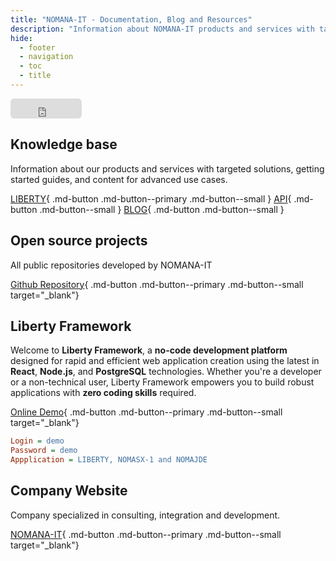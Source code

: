 ```yaml
---
title: "NOMANA-IT - Documentation, Blog and Resources" 
description: "Information about NOMANA-IT products and services with targeted solutions, getting started guides, and content for advanced use cases"
hide:
  - footer
  - navigation
  - toc
  - title
---
```

<style>
  .md-main__inner {
    margin-top: 0 !important; /* Remove extra spacing */
  }
  .md-typeset h1,
  .md-content__button {
    display: none;
  }
    .md-typeset h2:first-of-type {
    margin-top: 0 !important; /* Remove margin only for the first h2 */
  }
</style>
<iframe src="https://github.com/sponsors/fblettner/button" title="Sponsor fblettner" height="32" width="114" style="border: 0; border-radius: 6px;"></iframe>

## Knowledge base
Information about our products and services with targeted solutions, getting started guides, and content for advanced use cases.

[LIBERTY](liberty/getting-started.md){ .md-button .md-button--primary .md-button--small } [API](api/getting-started.md){ .md-button .md-button--small } [BLOG](blog){ .md-button .md-button--small }

## Open source projects
All public repositories developed by NOMANA-IT

[Github Repository](https://github.com/fblettner?tab=repositories){ .md-button .md-button--primary .md-button--small target="_blank"}

## Liberty Framework
Welcome to **Liberty Framework**, a **no-code development platform** designed for rapid and efficient web application creation using the latest in **React**, **Node.js**, and **PostgreSQL** technologies. Whether you're a developer or a non-technical user, Liberty Framework empowers you to build robust applications with **zero coding skills** required.

[Online Demo](https://liberty.nomana-it.fr/){ .md-button .md-button--primary .md-button--small target="_blank"}

```ini
Login = demo
Password = demo
Appplication = LIBERTY, NOMASX-1 and NOMAJDE
```

## Company Website
Company specialized in consulting, integration and development.

[NOMANA-IT](https://nomana-it.fr){ .md-button .md-button--primary .md-button--small target="_blank"}
